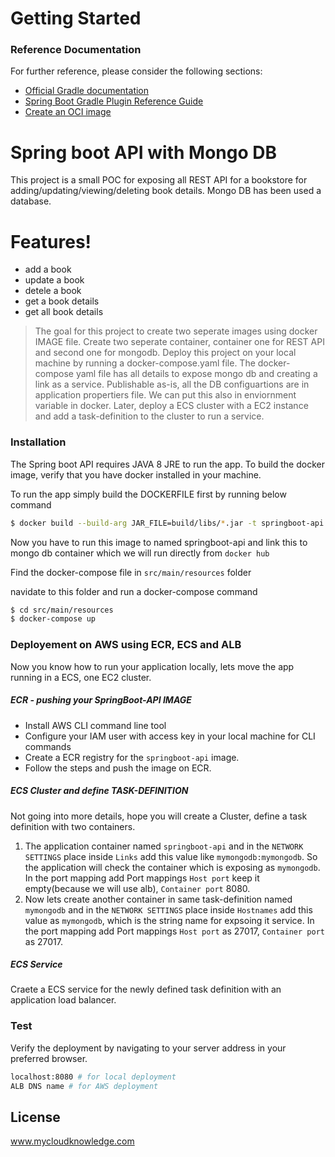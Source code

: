 # Getting Started

### Reference Documentation
For further reference, please consider the following sections:

* [Official Gradle documentation](https://docs.gradle.org)
* [Spring Boot Gradle Plugin Reference Guide](https://docs.spring.io/spring-boot/docs/2.3.4.RELEASE/gradle-plugin/reference/html/)
* [Create an OCI image](https://docs.spring.io/spring-boot/docs/2.3.4.RELEASE/gradle-plugin/reference/html/#build-image)
# Spring boot API with Mongo DB 

This project is a small POC for exposing all REST API for a bookstore for adding/updating/viewing/deleting book details. Mongo DB has been used a database. 

# Features!

  - add a book 
  - update a book 
  - detele a book 
  - get a book details 
  - get all book details
  


> The  goal for this project to create two seperate images using docker IMAGE file.
> Create two seperate container, container one for REST API and second one for mongodb.
> Deploy this project on your local machine by running a docker-compose.yaml file. 
> The docker-compose yaml file has all details to expose mongo db and creating a link as a service.
> Publishable as-is, all the DB configuartions are in application propertiers file. 
> We can put this also in enviornment variable in docker. 
> Later, deploy a ECS cluster with a EC2 instance and add a task-definition to the cluster to run a service.




### Installation
The Spring boot API requires JAVA 8 JRE to run the app. 
To build the docker image, verify that you have docker installed in your machine. 

To run the app simply build the DOCKERFILE first by running below command 

```sh
$ docker build --build-arg JAR_FILE=build/libs/*.jar -t springboot-api .
```
 Now you have to run this image to named springboot-api and link this to mongo db container which we will run directly from `docker hub `

Find the docker-compose file in `src/main/resources` folder 

navidate to this folder and run a docker-compose command 

```sh
$ cd src/main/resources 
$ docker-compose up
```
### Deployement on AWS using ECR, ECS and ALB 
Now you know how to run your application locally, lets move the app running in a ECS, one EC2 cluster. 

##### ECR - pushing your SpringBoot-API IMAGE  
  - Install AWS CLI command line tool  
  - Configure your IAM user with access key in your local machine for CLI commands  
  - Create a ECR registry for the `springboot-api` image.  
  - Follow the steps and push the image on ECR. 
 
##### ECS Cluster and define TASK-DEFINITION 
Not going into more details, hope you will create a Cluster, define a task definition with two containers. 
1. The application container named `springboot-api` and in the `NETWORK SETTINGS` place inside `Links` add this value like `mymongodb:mymongodb`. So the application will check the container which is exposing as `mymongodb`. In the port mapping add Port mappings
`Host port` keep it empty(because we will use alb),  `Container port` 8080. 
2. Now lets create another container in same task-definition named `mymongodb` and in the `NETWORK SETTINGS` place inside `Hostnames` add this value as `mymongodb`, which is the string name for expsoing it service. In the port mapping add Port mappings
`Host port` as 27017,  `Container port` as 27017. 

##### ECS Service 
Craete a ECS service for the newly defined task definition with an application load balancer. 


### Test 
Verify the deployment by navigating to your server address in your preferred browser.

```sh
localhost:8080 # for local deployment 
ALB DNS name # for AWS deployment
```
License
----

www.mycloudknowledge.com


